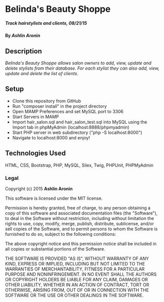 # Belinda's Beauty Shoppe

##### _Track hairstylists and clients, 08/21/15_

#### By _**Ashlin Aronin**_

## Description

_Belinda's Beauty Shoppe allows salon owners to add, view, update and delete stylists from their database. For each stylist they can also add, view, update and delete the list of clients._

## Setup

* Clone this repository from GitHub
* Run "composer install" in the project directory
* Open MAMP Preferences and set MySQL port to 3306
* Start Servers in MAMP
* Import hair_salon.sql and hair_salon_test.sql into MySQL using the Import tab in phpMyAdmin (localhost:8888/phpmyadmin)
* Start PHP server in web subdirectory ("php -S localhost:8000")
* Navigate to localhost:8000 and enjoy!

## Technologies Used

HTML, CSS, Bootstrap, PHP, MySQL, Silex, Twig, PHPUnit, PHPMyAdmin


### Legal

Copyright (c) 2015 **Ashlin Aronin**

This software is licensed under the MIT license.

Permission is hereby granted, free of charge, to any person obtaining a copy
of this software and associated documentation files (the "Software"), to deal
in the Software without restriction, including without limitation the rights
to use, copy, modify, merge, publish, distribute, sublicense, and/or sell
copies of the Software, and to permit persons to whom the Software is
furnished to do so, subject to the following conditions:

The above copyright notice and this permission notice shall be included in
all copies or substantial portions of the Software.

THE SOFTWARE IS PROVIDED "AS IS", WITHOUT WARRANTY OF ANY KIND, EXPRESS OR
IMPLIED, INCLUDING BUT NOT LIMITED TO THE WARRANTIES OF MERCHANTABILITY,
FITNESS FOR A PARTICULAR PURPOSE AND NONINFRINGEMENT. IN NO EVENT SHALL THE
AUTHORS OR COPYRIGHT HOLDERS BE LIABLE FOR ANY CLAIM, DAMAGES OR OTHER
LIABILITY, WHETHER IN AN ACTION OF CONTRACT, TORT OR OTHERWISE, ARISING FROM,
OUT OF OR IN CONNECTION WITH THE SOFTWARE OR THE USE OR OTHER DEALINGS IN
THE SOFTWARE.

